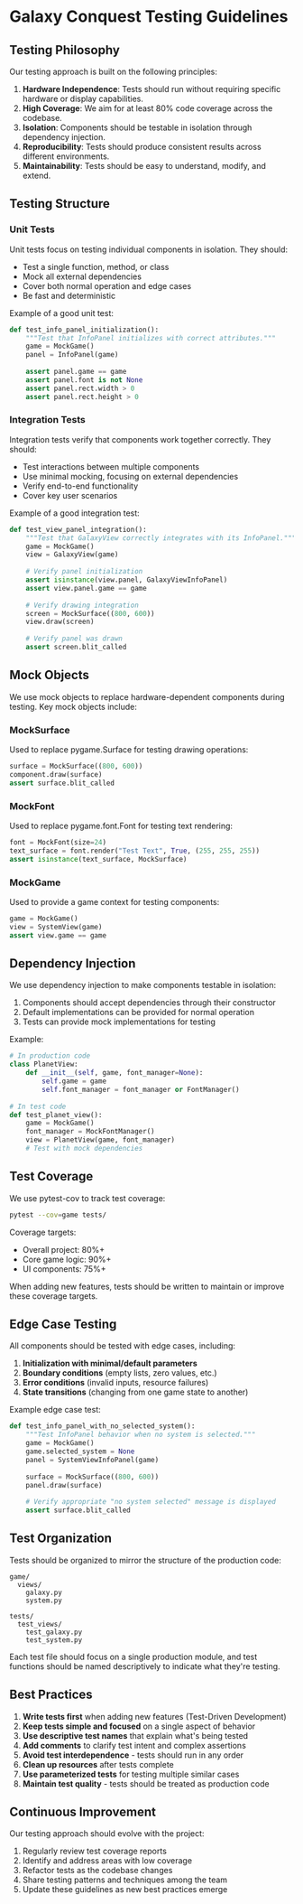 # Galaxy Conquest Testing Guidelines

## Testing Philosophy

Our testing approach is built on the following principles:

1. **Hardware Independence**: Tests should run without requiring specific hardware or display capabilities.
2. **High Coverage**: We aim for at least 80% code coverage across the codebase.
3. **Isolation**: Components should be testable in isolation through dependency injection.
4. **Reproducibility**: Tests should produce consistent results across different environments.
5. **Maintainability**: Tests should be easy to understand, modify, and extend.

## Testing Structure

### Unit Tests

Unit tests focus on testing individual components in isolation. They should:

- Test a single function, method, or class
- Mock all external dependencies
- Cover both normal operation and edge cases
- Be fast and deterministic

Example of a good unit test:

```python
def test_info_panel_initialization():
    """Test that InfoPanel initializes with correct attributes."""
    game = MockGame()
    panel = InfoPanel(game)
    
    assert panel.game == game
    assert panel.font is not None
    assert panel.rect.width > 0
    assert panel.rect.height > 0
```

### Integration Tests

Integration tests verify that components work together correctly. They should:

- Test interactions between multiple components
- Use minimal mocking, focusing on external dependencies
- Verify end-to-end functionality
- Cover key user scenarios

Example of a good integration test:

```python
def test_view_panel_integration():
    """Test that GalaxyView correctly integrates with its InfoPanel."""
    game = MockGame()
    view = GalaxyView(game)
    
    # Verify panel initialization
    assert isinstance(view.panel, GalaxyViewInfoPanel)
    assert view.panel.game == game
    
    # Verify drawing integration
    screen = MockSurface((800, 600))
    view.draw(screen)
    
    # Verify panel was drawn
    assert screen.blit_called
```

## Mock Objects

We use mock objects to replace hardware-dependent components during testing. Key mock objects include:

### MockSurface

Used to replace pygame.Surface for testing drawing operations:

```python
surface = MockSurface((800, 600))
component.draw(surface)
assert surface.blit_called
```

### MockFont

Used to replace pygame.font.Font for testing text rendering:

```python
font = MockFont(size=24)
text_surface = font.render("Test Text", True, (255, 255, 255))
assert isinstance(text_surface, MockSurface)
```

### MockGame

Used to provide a game context for testing components:

```python
game = MockGame()
view = SystemView(game)
assert view.game == game
```

## Dependency Injection

We use dependency injection to make components testable in isolation:

1. Components should accept dependencies through their constructor
2. Default implementations can be provided for normal operation
3. Tests can provide mock implementations for testing

Example:

```python
# In production code
class PlanetView:
    def __init__(self, game, font_manager=None):
        self.game = game
        self.font_manager = font_manager or FontManager()
        
# In test code
def test_planet_view():
    game = MockGame()
    font_manager = MockFontManager()
    view = PlanetView(game, font_manager)
    # Test with mock dependencies
```

## Test Coverage

We use pytest-cov to track test coverage:

```bash
pytest --cov=game tests/
```

Coverage targets:
- Overall project: 80%+
- Core game logic: 90%+
- UI components: 75%+

When adding new features, tests should be written to maintain or improve these coverage targets.

## Edge Case Testing

All components should be tested with edge cases, including:

1. **Initialization with minimal/default parameters**
2. **Boundary conditions** (empty lists, zero values, etc.)
3. **Error conditions** (invalid inputs, resource failures)
4. **State transitions** (changing from one game state to another)

Example edge case test:

```python
def test_info_panel_with_no_selected_system():
    """Test InfoPanel behavior when no system is selected."""
    game = MockGame()
    game.selected_system = None
    panel = SystemViewInfoPanel(game)
    
    surface = MockSurface((800, 600))
    panel.draw(surface)
    
    # Verify appropriate "no system selected" message is displayed
    assert surface.blit_called
```

## Test Organization

Tests should be organized to mirror the structure of the production code:

```
game/
  views/
    galaxy.py
    system.py
    
tests/
  test_views/
    test_galaxy.py
    test_system.py
```

Each test file should focus on a single production module, and test functions should be named descriptively to indicate what they're testing.

## Best Practices

1. **Write tests first** when adding new features (Test-Driven Development)
2. **Keep tests simple and focused** on a single aspect of behavior
3. **Use descriptive test names** that explain what's being tested
4. **Add comments** to clarify test intent and complex assertions
5. **Avoid test interdependence** - tests should run in any order
6. **Clean up resources** after tests complete
7. **Use parameterized tests** for testing multiple similar cases
8. **Maintain test quality** - tests should be treated as production code

## Continuous Improvement

Our testing approach should evolve with the project:

1. Regularly review test coverage reports
2. Identify and address areas with low coverage
3. Refactor tests as the codebase changes
4. Share testing patterns and techniques among the team
5. Update these guidelines as new best practices emerge

